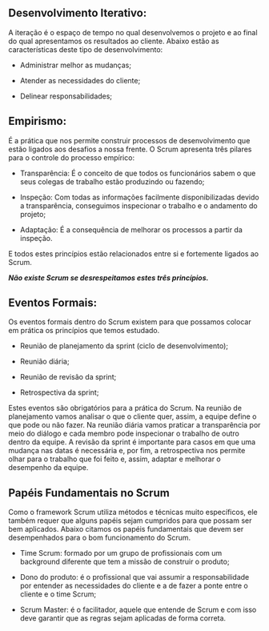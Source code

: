 ## Desenvolvimento Iterativo: 

A iteração é o espaço de tempo no qual desenvolvemos o projeto e ao final do qual apresentamos os resultados ao cliente. Abaixo estão as características deste tipo de desenvolvimento:

- Administrar melhor as mudanças;

- Atender as necessidades do cliente;

- Delinear responsabilidades;

## Empirismo: 

É a prática que nos permite construir processos de desenvolvimento que estão ligados aos desafios a nossa frente. O Scrum apresenta três pilares para o controle do processo empírico:

- Transparência: É o conceito de que todos os funcionários sabem o que seus colegas de trabalho estão produzindo ou fazendo;

- Inspeção: Com todas as informações facilmente disponibilizadas devido a transparência, conseguimos inspecionar o trabalho e o andamento do projeto;

- Adaptação: É a consequência de melhorar os processos a partir da inspeção.

E todos estes princípios estão relacionados entre si e fortemente ligados ao Scrum.

**_Não existe Scrum se desrespeitamos estes três princípios._**

## Eventos Formais: 

Os eventos formais dentro do Scrum existem para que possamos colocar em prática os princípios que temos estudado.

- Reunião de planejamento da sprint (ciclo de desenvolvimento);

- Reunião diária;

- Reunião de revisão da sprint;

- Retrospectiva da sprint;

Estes eventos são obrigatórios para a prática do Scrum. Na reunião de planejamento vamos analisar o que o cliente quer, assim, a equipe define o que pode ou não fazer. Na reunião diária vamos praticar a transparência por meio do diálogo e cada membro pode inspecionar o trabalho de outro dentro da equipe. A revisão da sprint é importante para casos em que uma mudança nas datas é necessária e, por fim, a retrospectiva nos permite olhar para o trabalho que foi feito e, assim, adaptar e melhorar o desempenho da equipe.

## Papéis Fundamentais no Scrum

Como o framework Scrum utiliza métodos e técnicas muito específicos, ele também requer que alguns papéis sejam cumpridos para que possam ser bem aplicados. Abaixo citamos os papéis fundamentais que devem ser desempenhados para o bom funcionamento do Scrum.

- Time Scrum: formado por um grupo de profissionais com um background diferente que tem a missão de construir o produto;

- Dono do produto: é o profissional que vai assumir a responsabilidade por entender as necessidades do cliente e a de fazer a ponte entre o cliente e o time Scrum;

- Scrum Master: é o facilitador, aquele que entende de Scrum e com isso deve garantir que as regras sejam aplicadas de forma correta.



